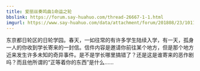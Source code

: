 ```yaml
---
title: 爱丽丝奏鸣曲1命运之轮
bbslink: https://forum.say-huahuo.com/thread-26667-1-1.html
imgurl: https://www.say-huahuo.com/data/attachment/forum/201808/23/101140asqeg4s0n99pf9q9.jpg
---
```


东京都日轮区的日轮学园。春天，一如往常的有许多学生陆续入学，有一天，孤身一人的你收到学长寄来的一封信。信件内容是邀请你前往某个地方，但是那个地方近来发生许多未知的奇异事件。是不是学长哪里搞错了？还是这是谁寄来的恶作剧吗？而且他所谓的“正等着你的东西”是什么……<!--more-->
